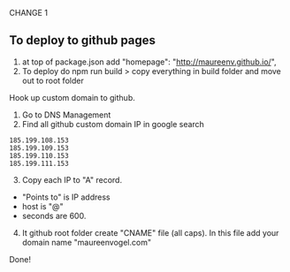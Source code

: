CHANGE 1
## To deploy to github pages
1. at top of package.json add   "homepage": "http://maureenv.github.io/",
2. To deploy do npm run build > copy everything in build folder and move out to root folder

Hook up custom domain to github.
1. Go to DNS Management
2. Find all github custom domain IP in google search
```
185.199.108.153
185.199.109.153
185.199.110.153
185.199.111.153
```
3. Copy each IP to "A" record.
  - "Points to" is IP address
  - host is "@"
  - seconds are 600.

4. It github root folder create "CNAME" file (all caps). In this file add your domain name "maureenvogel.com"

Done!
